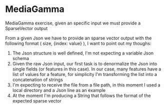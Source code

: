 # MediaGamma
MediaGamma exercise, given an specific input we must provide a SparseVector output


From a given Json we have to provide an sparse vector output with the following format ( size, {index: value} ), I want to point out my thoughs:

1) The Json structure is well defined, I'm not expecting a variable Json schema
2) Given the raw Json input, our first task is to denormalize the Json into single fields (or features in this case). In our case, many features have a list of values for a feature, for simplicity I'm transforming the list into a concatenation of strings
3) I'm expecting to receive the file from a file path, in this moment I used a local directory and a Json line as an example
4) At the moment I'm producing a String that follows the format of the expected sparse vector
